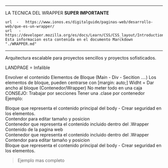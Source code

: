 ________________________________________________________________________________________________

LA TECNICA DEL WRAPPER
**SUPER IMPORTANTE**

    url  -   https://www.ionos.es/digitalguide/paginas-web/desarrollo-web/que-es-un-wrapper/
    url   -  https://developer.mozilla.org/es/docs/Learn/CSS/CSS_layout/Introduction
    Esta informacion esta contenida en el documento Marckdown  "./WRAPPER.md"

________________________________________________________________________________________________

Arquitectura escalable para proyectos sencillos y proyectos sofisticados.

LANDPAGE = Infalible

Envolver el contenido
    Elementos de Bloque (Main - Div - Secition ....)
    Los elementos de bloque, pueden centrarse con [margin: auto;]
    Widht = Dar ancho al bloque (Contenedor/Wrapper)
    No meter todo en una caja
        CONSEJO: Trabajar por secciones
        Tener una .clase por contenedor
    Ejemplo: 
    <main class="main">  Bloque que representa el contenido principal del body - Crear seguridad en los elementos.
        <div class="wrapper"> Contendor para editar tamaño y posicion
            <div class=main-content> Contenedor que representa el contenido incluido dentro del .Wrapper
                Contenido de la pagina web
            <div class=main-content> Contenedor que representa el contenido incluido dentro del .Wrapper
        <div class="wrapper">Contendor para editar tamaño y posicion
    <main class="main">  Bloque que representa el contenido principal del body - Crear seguridad en los elementos.

>   Ejemplo mas completo

<main class="main"><!--Es el contenedor base padre de todas las cosas -->
  <div class="wrapper">
    <div class="main-content">
      <section class="section-setup">
        <div class="wrapper">
          <div class="setup-content">
          </div>
        </div>
      </section>
      <section class="section-des-web">
        <div class="wrapper">
          <div class="des-web-content">
          </div>
        </div>
      </section>
      <section class="section-box-model">
        <div class="wrapper">
          <div class="box-model-content">
          </div>
        </div>
      </section>
    </div>
  </div>
</main>

    

